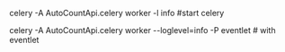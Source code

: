celery -A AutoCountApi.celery worker -l info #start celery


celery -A AutoCountApi.celery worker --loglevel=info -P eventlet # with eventlet
 